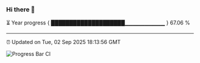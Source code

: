 ### Hi there 👋

⏳ Year progress { ████████████████████▁▁▁▁▁▁▁▁▁▁ } 67.06 %

---

⏰ Updated on Tue, 02 Sep 2025 18:13:56 GMT

![Progress Bar CI](https://github.com/Shyam-Makwana/GitHub-Actions-Demo/workflows/Progress%20Bar%20CI/badge.svg)
